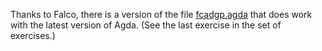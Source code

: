 Thanks to Falco, there is a version of the file [fcadgp.agda](https://github.com/wouter-swierstra/TPT-2014/blob/gh-pages/exercises/fcadgp.agda) that does work with the latest version of Agda. (See the last exercise in the set of exercises.)
